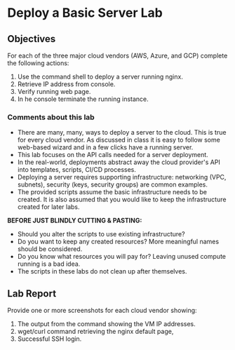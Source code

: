 # Deploy a Basic Server Lab
## Objectives
For each of the three major cloud vendors (AWS, Azure, and GCP) complete the following actions:
1.	Use the command shell to deploy a server running nginx.
2.	Retrieve IP address from console.
3.	Verify running web page.
4.	In he console terminate the running instance.
### Comments about this lab
- There are many, many, ways to deploy a server to the cloud.  This is true for every cloud vendor.  As discussed in class it is easy to follow some web-based wizard and in a few clicks have a running server.
- This lab focuses on the API calls needed for a server deployment.
- In the real-world, deployments abstract away the cloud provider's API into templates, scripts, CI/CD processes.
- Deploying a server requires supporting infrastructure:  networking (VPC, subnets), security (keys, security groups) are common examples.
- The provided scripts assume the basic infrastructure needs to be created.  It is also assumed that you would like to keep the infrastructure created for later labs.
  
**BEFORE JUST BLINDLY CUTTING & PASTING:**  
- Should you alter the scripts to use existing infrastructure?
- Do you want to keep any created resources?  More meaningful names should be considered.
- Do you know what resources you will pay for?  Leaving unused compute running is a bad idea.
- The scripts in these labs do not clean up after themselves.
  
## Lab Report
Provide one or more screenshots for each cloud vendor showing:
1.	The output from the command showing the VM IP addresses.
2.	wget/curl command retrieving the nginx default page,
3.	Successful SSH login.

